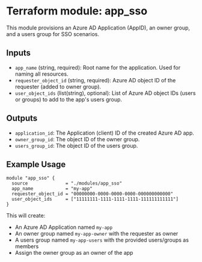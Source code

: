 # Terraform module: app_sso

This module provisions an Azure AD Application (AppID), an owner group, and a users group for SSO scenarios.

## Inputs
- `app_name` (string, required): Root name for the application. Used for naming all resources.
- `requester_object_id` (string, required): Azure AD object ID of the requester (added to owner group).
- `user_object_ids` (list(string), optional): List of Azure AD object IDs (users or groups) to add to the app's users group.

## Outputs
- `application_id`: The Application (client) ID of the created Azure AD app.
- `owner_group_id`: The object ID of the owner group.
- `users_group_id`: The object ID of the users group.

## Example Usage

```hcl
module "app_sso" {
  source              = "./modules/app_sso"
  app_name            = "my-app"
  requester_object_id = "00000000-0000-0000-0000-000000000000"
  user_object_ids     = ["11111111-1111-1111-1111-111111111111"]
}
```

This will create:
- An Azure AD Application named `my-app`
- An owner group named `my-app-owner` with the requester as owner
- A users group named `my-app-users` with the provided users/groups as members
- Assign the owner group as an owner of the app
